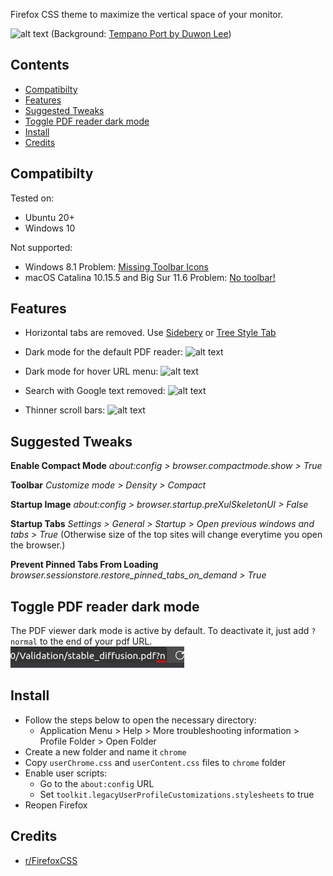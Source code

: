 Firefox CSS theme to maximize the vertical space of your monitor.

![alt text](pics/overall.png?raw=true)
(Background: [Tempano Port by Duwon Lee](https://www.artstation.com/artwork/dB84A))

## Contents
- [Compatibilty](#compatibilty)
- [Features](#features)
- [Suggested Tweaks](#suggested-tweaks)
- [Toggle PDF reader dark mode](#toggle-pdf-reader-dark-mode)
- [Install](#install)
- [Credits](#credits)

## Compatibilty
Tested on:
* Ubuntu 20+
* Windows 10

Not supported:
* Windows 8.1
Problem: [Missing Toolbar Icons](https://github.com/hakan-demirli/Firefox_Custom_CSS/issues/7)
*  macOS Catalina 10.15.5 and Big Sur 11.6
Problem: [No toolbar!](https://github.com/hakan-demirli/Firefox_Custom_CSS/issues/3)

## Features
 * Horizontal tabs are removed. Use [Sidebery](https://addons.mozilla.org/en-US/firefox/addon/sidebery/) or [Tree Style Tab](https://addons.mozilla.org/en-US/firefox/addon/tree-style-tab/)
 * Dark mode for the default PDF reader:
   ![alt text](pics/dark_mode.png?raw=true)

 * Dark mode for hover URL menu:
 ![alt text](pics/dark_hover_menu.png)

 * Search with Google text removed:
 ![alt text](pics/search_with_google.png)

 * Thinner scroll bars:
 ![alt text](pics/scroll_bar.png)

## Suggested Tweaks
**Enable Compact Mode**
_about:config > browser.compactmode.show > True_

**Toolbar**
_Customize mode > Density > Compact_

**Startup Image**
_about:config > browser.startup.preXulSkeletonUI > False_

**Startup Tabs**
_Settings > General > Startup > Open previous windows and tabs > True_
(Otherwise size of the top sites will change everytime you open the browser.)

**Prevent Pinned Tabs From Loading**
_browser.sessionstore.restore_pinned_tabs_on_demand > True_

## Toggle PDF reader dark mode
The PDF viewer dark mode is active by default. To deactivate it, just add ```?normal``` to the end of your pdf URL.
![alt text](pics/pdf_dark_mode.png)

## Install
* Follow the steps below to open the necessary directory:
  * Application Menu > Help > More troubleshooting information > Profile Folder > Open Folder
* Create a new folder and name it `chrome`
* Copy `userChrome.css` and `userContent.css` files to `chrome` folder
* Enable user scripts:
  * Go to the `about:config` URL
  * Set `toolkit.legacyUserProfileCustomizations.stylesheets` to true
* Reopen Firefox

## Credits
  * [r/FirefoxCSS](https://www.reddit.com/r/FirefoxCSS/)
